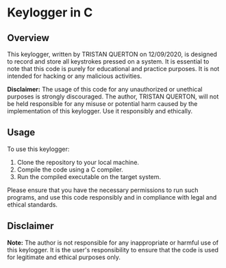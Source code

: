 # Keylogger in C

## Overview

This keylogger, written by TRISTAN QUERTON on 12/09/2020, is designed to record and store all keystrokes pressed on a system. It is essential to note that this code is purely for educational and practice purposes. It is not intended for hacking or any malicious activities.

**Disclaimer:** The usage of this code for any unauthorized or unethical purposes is strongly discouraged. The author, TRISTAN QUERTON, will not be held responsible for any misuse or potential harm caused by the implementation of this keylogger. Use it responsibly and ethically.

## Usage

To use this keylogger:

1. Clone the repository to your local machine.
2. Compile the code using a C compiler.
3. Run the compiled executable on the target system.

Please ensure that you have the necessary permissions to run such programs, and use this code responsibly and in compliance with legal and ethical standards.

## Disclaimer

**Note:** The author is not responsible for any inappropriate or harmful use of this keylogger. It is the user's responsibility to ensure that the code is used for legitimate and ethical purposes only.
